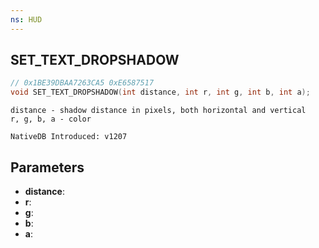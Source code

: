 ```yaml
---
ns: HUD
---
```

## SET_TEXT_DROPSHADOW

```c
// 0x1BE39DBAA7263CA5 0xE6587517
void SET_TEXT_DROPSHADOW(int distance, int r, int g, int b, int a);
```

```
distance - shadow distance in pixels, both horizontal and vertical
r, g, b, a - color

NativeDB Introduced: v1207
```

## Parameters
* **distance**:
* **r**:
* **g**:
* **b**:
* **a**:
